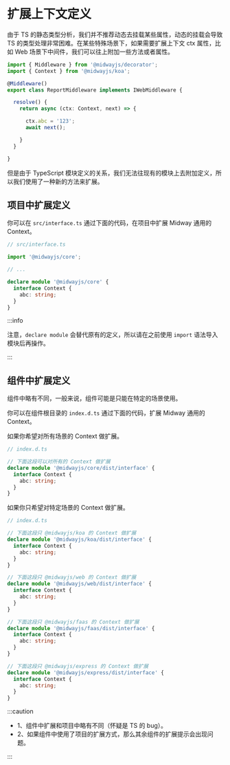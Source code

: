# 扩展上下文定义

由于 TS 的静态类型分析，我们并不推荐动态去挂载某些属性，动态的挂载会导致 TS 的类型处理非常困难。在某些特殊场景下，如果需要扩展上下文 ctx 属性，比如 Web 场景下中间件，我们可以往上附加一些方法或者属性。

```typescript
import { Middleware } from '@midwayjs/decorator';
import { Context } from '@midwayjs/koa';

@Middleware()
export class ReportMiddleware implements IWebMiddleware {

  resolve() {
    return async (ctx: Context, next) => {

      ctx.abc = '123';
      await next();

    }
  }

}
```

但是由于 TypeScript 模块定义的关系，我们无法往现有的模块上去附加定义，所以我们使用了一种新的方法来扩展。




## 项目中扩展定义


你可以在 `src/interface.ts` 通过下面的代码，在项目中扩展 Midway 通用的 Context。

```typescript
// src/interface.ts

import '@midwayjs/core';

// ...

declare module '@midwayjs/core' {
  interface Context {
    abc: string;
  }
}
```

:::info

注意，`declare module` 会替代原有的定义，所以请在之前使用 `import` 语法导入模块后再操作。

:::



## 组件中扩展定义

组件中略有不同，一般来说，组件可能是只能在特定的场景使用。

你可以在组件根目录的 `index.d.ts` 通过下面的代码，扩展 Midway 通用的 Context。

如果你希望对所有场景的 Context 做扩展。

```typescript
// index.d.ts

// 下面这段可以对所有的 Context 做扩展
declare module '@midwayjs/core/dist/interface' {
  interface Context {
    abc: string;
  }
}
```

如果你只希望对特定场景的 Context 做扩展。

```typescript
// index.d.ts

// 下面这段只 @midwayjs/koa 的 Context 做扩展
declare module '@midwayjs/koa/dist/interface' {
  interface Context {
    abc: string;
  }
}

// 下面这段只 @midwayjs/web 的 Context 做扩展
declare module '@midwayjs/web/dist/interface' {
  interface Context {
    abc: string;
  }
}

// 下面这段只 @midwayjs/faas 的 Context 做扩展
declare module '@midwayjs/faas/dist/interface' {
  interface Context {
    abc: string;
  }
}

// 下面这段只 @midwayjs/express 的 Context 做扩展
declare module '@midwayjs/express/dist/interface' {
  interface Context {
    abc: string;
  }
}

```

:::caution
- 1、组件中扩展和项目中略有不同（怀疑是 TS 的 bug）。
- 2、如果组件中使用了项目的扩展方式，那么其余组件的扩展提示会出现问题。

:::

